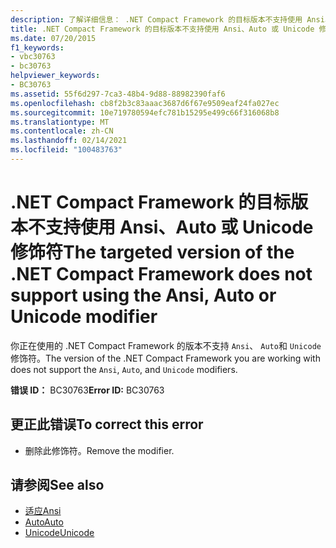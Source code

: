 ```yaml
---
description: 了解详细信息： .NET Compact Framework 的目标版本不支持使用 Ansi、Auto 或 Unicode 修饰符
title: .NET Compact Framework 的目标版本不支持使用 Ansi、Auto 或 Unicode 修饰符
ms.date: 07/20/2015
f1_keywords:
- vbc30763
- bc30763
helpviewer_keywords:
- BC30763
ms.assetid: 55f6d297-7ca3-48b4-9d88-88982390faf6
ms.openlocfilehash: cb8f2b3c83aaac3687d6f67e9509eaf24fa027ec
ms.sourcegitcommit: 10e719780594efc781b15295e499c66f316068b8
ms.translationtype: MT
ms.contentlocale: zh-CN
ms.lasthandoff: 02/14/2021
ms.locfileid: "100483763"
---
```

# <a name="the-targeted-version-of-the-net-compact-framework-does-not-support-using-the-ansi-auto-or-unicode-modifier"></a><span data-ttu-id="31327-103">.NET Compact Framework 的目标版本不支持使用 Ansi、Auto 或 Unicode 修饰符</span><span class="sxs-lookup"><span data-stu-id="31327-103">The targeted version of the .NET Compact Framework does not support using the Ansi, Auto or Unicode modifier</span></span>

<span data-ttu-id="31327-104">你正在使用的 .NET Compact Framework 的版本不支持 `Ansi`、 `Auto`和 `Unicode` 修饰符。</span><span class="sxs-lookup"><span data-stu-id="31327-104">The version of the .NET Compact Framework you are working with does not support the `Ansi`, `Auto`, and `Unicode` modifiers.</span></span>  
  
 <span data-ttu-id="31327-105">**错误 ID：** BC30763</span><span class="sxs-lookup"><span data-stu-id="31327-105">**Error ID:** BC30763</span></span>  
  
## <a name="to-correct-this-error"></a><span data-ttu-id="31327-106">更正此错误</span><span class="sxs-lookup"><span data-stu-id="31327-106">To correct this error</span></span>  
  
- <span data-ttu-id="31327-107">删除此修饰符。</span><span class="sxs-lookup"><span data-stu-id="31327-107">Remove the modifier.</span></span>  
  
## <a name="see-also"></a><span data-ttu-id="31327-108">请参阅</span><span class="sxs-lookup"><span data-stu-id="31327-108">See also</span></span>

- [<span data-ttu-id="31327-109">适应</span><span class="sxs-lookup"><span data-stu-id="31327-109">Ansi</span></span>](../language-reference/modifiers/ansi.md)
- [<span data-ttu-id="31327-110">Auto</span><span class="sxs-lookup"><span data-stu-id="31327-110">Auto</span></span>](../language-reference/modifiers/auto.md)
- [<span data-ttu-id="31327-111">Unicode</span><span class="sxs-lookup"><span data-stu-id="31327-111">Unicode</span></span>](../language-reference/modifiers/unicode.md)

